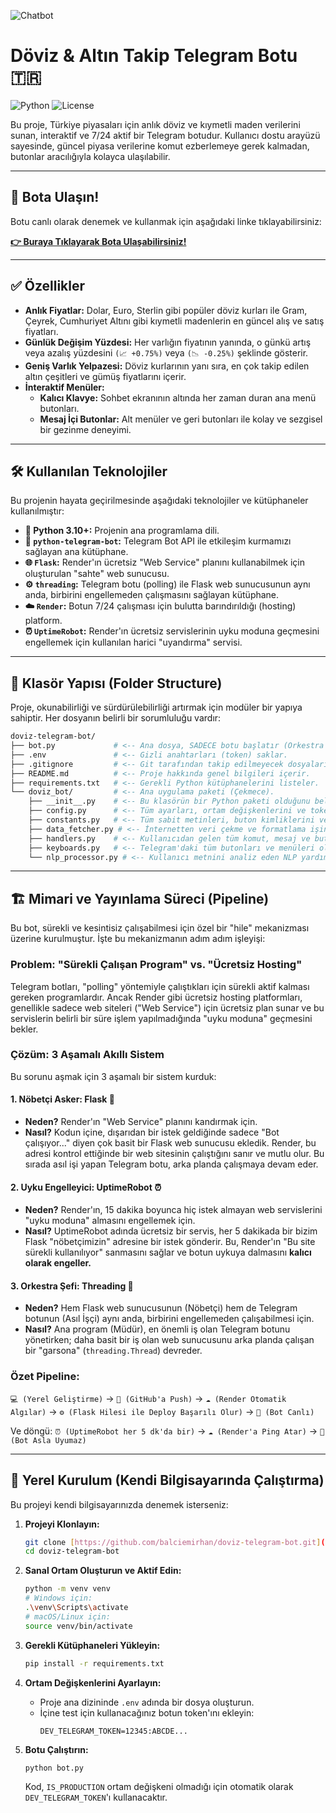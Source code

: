 ![Chatbot](https://github.com/user-attachments/assets/fcb5942f-f038-47a7-9d9c-aba5b6ea3aed)

# Döviz & Altın Takip Telegram Botu 🇹🇷

![Python](https://img.shields.io/badge/Python-3.10%2B-blue?style=for-the-badge&logo=python)
![License](https://img.shields.io/badge/License-MIT-green?style=for-the-badge)

Bu proje, Türkiye piyasaları için anlık döviz ve kıymetli maden verilerini sunan, interaktif ve 7/24 aktif bir Telegram botudur. Kullanıcı dostu arayüzü sayesinde, güncel piyasa verilerine komut ezberlemeye gerek kalmadan, butonlar aracılığıyla kolayca ulaşılabilir.

---

## 🤖 Bota Ulaşın!

Botu canlı olarak denemek ve kullanmak için aşağıdaki linke tıklayabilirsiniz:

**[👉 Buraya Tıklayarak Bota Ulaşabilirsiniz!](https://t.me/DovizTakip_bot)**

---

## ✅ Özellikler

- **Anlık Fiyatlar:** Dolar, Euro, Sterlin gibi popüler döviz kurları ile Gram, Çeyrek, Cumhuriyet Altını gibi kıymetli madenlerin en güncel alış ve satış fiyatları.
- **Günlük Değişim Yüzdesi:** Her varlığın fiyatının yanında, o günkü artış veya azalış yüzdesini `(📈 +0.75%)` veya `(📉 -0.25%)` şeklinde gösterir.
- **Geniş Varlık Yelpazesi:** Döviz kurlarının yanı sıra, en çok takip edilen altın çeşitleri ve gümüş fiyatlarını içerir.
- **İnteraktif Menüler:**
  - **Kalıcı Klavye:** Sohbet ekranının altında her zaman duran ana menü butonları.
  - **Mesaj İçi Butonlar:** Alt menüler ve geri butonları ile kolay ve sezgisel bir gezinme deneyimi.

---

## 🛠️ Kullanılan Teknolojiler

Bu projenin hayata geçirilmesinde aşağıdaki teknolojiler ve kütüphaneler kullanılmıştır:

- **🐍 Python 3.10+:** Projenin ana programlama dili.
- **🤖 `python-telegram-bot`:** Telegram Bot API ile etkileşim kurmamızı sağlayan ana kütüphane.
- **🌐 `Flask`:** Render'ın ücretsiz "Web Service" planını kullanabilmek için oluşturulan "sahte" web sunucusu.
- **⚙️ `threading`:** Telegram botu (polling) ile Flask web sunucusunun aynı anda, birbirini engellemeden çalışmasını sağlayan kütüphane.
- **☁️ `Render`:** Botun 7/24 çalışması için bulutta barındırıldığı (hosting) platform.
- **⏰ `UptimeRobot`:** Render'ın ücretsiz servislerinin uyku moduna geçmesini engellemek için kullanılan harici "uyandırma" servisi.

---

## 📂 Klasör Yapısı (Folder Structure)

Proje, okunabilirliği ve sürdürülebilirliği artırmak için modüler bir yapıya sahiptir. Her dosyanın belirli bir sorumluluğu vardır:

```bash
doviz-telegram-bot/
├── bot.py             # <-- Ana dosya, SADECE botu başlatır (Orkestra Şefi).
├── .env               # <-- Gizli anahtarları (token) saklar.
├── .gitignore         # <-- Git tarafından takip edilmeyecek dosyaları listeler.
├── README.md          # <-- Proje hakkında genel bilgileri içerir.
├── requirements.txt   # <-- Gerekli Python kütüphanelerini listeler.
└── doviz_bot/         # <-- Ana uygulama paketi (Çekmece).
    ├── __init__.py    # <-- Bu klasörün bir Python paketi olduğunu belirtir (Boş kalabilir).
    ├── config.py      # <-- Tüm ayarları, ortam değişkenlerini ve token'ları yönetir.
    ├── constants.py   # <-- Tüm sabit metinleri, buton kimliklerini ve kodları barındırır.
    ├── data_fetcher.py # <-- İnternetten veri çekme ve formatlama işini yapar.
    ├── handlers.py    # <-- Kullanıcıdan gelen tüm komut, mesaj ve butonları karşılar.
    ├── keyboards.py   # <-- Telegram'daki tüm butonları ve menüleri oluşturur.
    └── nlp_processor.py # <-- Kullanıcı metnini analiz eden NLP yardımcı aracını içerir.
```

---

## 🏗️ Mimari ve Yayınlama Süreci (Pipeline)

Bu bot, sürekli ve kesintisiz çalışabilmesi için özel bir "hile" mekanizması üzerine kurulmuştur. İşte bu mekanizmanın adım adım işleyişi:

### Problem: "Sürekli Çalışan Program" vs. "Ücretsiz Hosting"

Telegram botları, "polling" yöntemiyle çalıştıkları için sürekli aktif kalması gereken programlardır. Ancak Render gibi ücretsiz hosting platformları, genellikle sadece web siteleri ("Web Service") için ücretsiz plan sunar ve bu servislerin belirli bir süre işlem yapılmadığında "uyku moduna" geçmesini bekler.

### Çözüm: 3 Aşamalı Akıllı Sistem

Bu sorunu aşmak için 3 aşamalı bir sistem kurduk:

#### 1. Nöbetçi Asker: Flask 💂

- **Neden?** Render'ın "Web Service" planını kandırmak için.
- **Nasıl?** Kodun içine, dışarıdan bir istek geldiğinde sadece "Bot çalışıyor..." diyen çok basit bir Flask web sunucusu ekledik. Render, bu adresi kontrol ettiğinde bir web sitesinin çalıştığını sanır ve mutlu olur. Bu sırada asıl işi yapan Telegram botu, arka planda çalışmaya devam eder.

#### 2. Uyku Engelleyici: UptimeRobot ⏰

- **Neden?** Render'ın, 15 dakika boyunca hiç istek almayan web servislerini "uyku moduna" almasını engellemek için.
- **Nasıl?** UptimeRobot adında ücretsiz bir servis, her 5 dakikada bir bizim Flask "nöbetçimizin" adresine bir istek gönderir. Bu, Render'ın "Bu site sürekli kullanılıyor" sanmasını sağlar ve botun uykuya dalmasını **kalıcı olarak engeller.**

#### 3. Orkestra Şefi: Threading 🎻

- **Neden?** Hem Flask web sunucusunun (Nöbetçi) hem de Telegram botunun (Asıl İşçi) aynı anda, birbirini engellemeden çalışabilmesi için.
- **Nasıl?** Ana program (Müdür), en önemli iş olan Telegram botunu yönetirken; daha basit bir iş olan web sunucusunu arka planda çalışan bir "garsona" (`threading.Thread`) devreder.

### Özet Pipeline:

`💻 (Yerel Geliştirme)` -> `🐙 (GitHub'a Push)` -> `☁️ (Render Otomatik Algılar)` -> `⚙️ (Flask Hilesi ile Deploy Başarılı Olur)` -> `🤖 (Bot Canlı)`

Ve döngü: `⏰ (UptimeRobot her 5 dk'da bir)` -> `☁️ (Render'a Ping Atar)` -> `🤖 (Bot Asla Uyumaz)`

---

## 🚀 Yerel Kurulum (Kendi Bilgisayarında Çalıştırma)

Bu projeyi kendi bilgisayarınızda denemek isterseniz:

1.  **Projeyi Klonlayın:**

    ```bash
    git clone [https://github.com/balciemirhan/doviz-telegram-bot.git](https://github.com/balciemirhan/doviz-telegram-bot.git)
    cd doviz-telegram-bot
    ```

2.  **Sanal Ortam Oluşturun ve Aktif Edin:**

    ```bash
    python -m venv venv
    # Windows için:
    .\venv\Scripts\activate
    # macOS/Linux için:
    source venv/bin/activate
    ```

3.  **Gerekli Kütüphaneleri Yükleyin:**

    ```bash
    pip install -r requirements.txt
    ```

4.  **Ortam Değişkenlerini Ayarlayın:**

    - Proje ana dizininde `.env` adında bir dosya oluşturun.
    - İçine test için kullanacağınız botun token'ını ekleyin:
      ```
      DEV_TELEGRAM_TOKEN=12345:ABCDE...
      ```

5.  **Botu Çalıştırın:**
    ```bash
    python bot.py
    ```
    Kod, `IS_PRODUCTION` ortam değişkeni olmadığı için otomatik olarak `DEV_TELEGRAM_TOKEN`'ı kullanacaktır.
